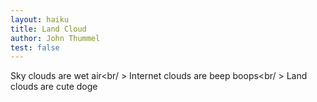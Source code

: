```yaml
---
layout: haiku
title: Land Cloud
author: John Thummel
test: false
---
```


Sky clouds are wet air<br/ >
Internet clouds are beep boops<br/ >
Land clouds are cute doge
